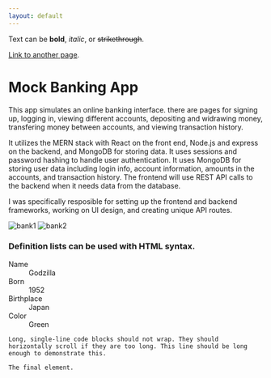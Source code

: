 ```yaml
---
layout: default
---
```


Text can be **bold**, _italic_, or ~~strikethrough~~.

[Link to another page](./another-page.html).

# Mock Banking App
This app simulates an online banking interface. there are pages for signing up, logging in, viewing different accounts, depositing and widrawing money, transfering money between accounts, and viewing transaction history.

It utilizes the MERN stack with React on the front end, Node.js and express on the backend, and MongoDB for storing data. It uses sessions and password hashing to handle user authentication. It uses MongoDB for storing user data including login info, account information, amounts in the accounts, and transaction history. The frontend will use REST API calls to the backend when it needs data from the database.

I was specifically resposible for setting up the frontend and backend frameworks, working on UI design, and creating unique API routes. 


![bank1]([https://github.githubassets.com/images/icons/emoji/octocat.png](https://github.com/18janderson3/18janderson3.github.io/blob/main/images/bank1.png))
![bank2]([https://github.githubassets.com/images/icons/emoji/octocat.png](https://github.com/18janderson3/18janderson3.github.io/blob/main/images/bank2.png))



### Definition lists can be used with HTML syntax.

<dl>
<dt>Name</dt>
<dd>Godzilla</dd>
<dt>Born</dt>
<dd>1952</dd>
<dt>Birthplace</dt>
<dd>Japan</dd>
<dt>Color</dt>
<dd>Green</dd>
</dl>

```
Long, single-line code blocks should not wrap. They should horizontally scroll if they are too long. This line should be long enough to demonstrate this.
```

```
The final element.
```
